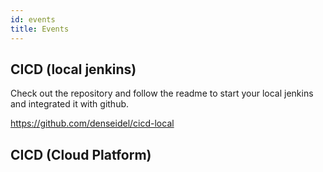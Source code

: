 ```yaml
---
id: events
title: Events
---
```


## CICD (local jenkins)

Check out the repository and follow the readme to start your local jenkins and integrated it with github. 

https://github.com/denseidel/cicd-local


## CICD (Cloud Platform)

